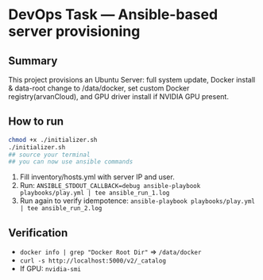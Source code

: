# DevOps Task — Ansible-based server provisioning
## Summary
This project provisions an Ubuntu Server: full system update, Docker install & data-root change to /data/docker, set custom Docker registry(arvanCloud), and GPU driver install if NVIDIA GPU present.

## How to run

```bash
chmod +x ./initializer.sh
./initializer.sh
## source your terminal
## you can now use ansible commands
```

1. Fill inventory/hosts.yml with server IP and user.
2. Run: `ANSIBLE_STDOUT_CALLBACK=debug ansible-playbook playbooks/play.yml | tee ansible_run_1.log`
3. Run again to verify idempotence: `ansible-playbook playbooks/play.yml | tee ansible_run_2.log`

## Verification
- `docker info | grep "Docker Root Dir"` => `/data/docker`
- `curl -s http://localhost:5000/v2/_catalog`
- If GPU: `nvidia-smi`

